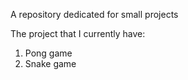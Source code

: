 A repository dedicated for small projects

The project that I currently have:
1. Pong game
2. Snake game
